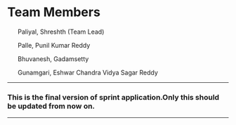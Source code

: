 # Team Members
<ul> Paliyal, Shreshth (Team Lead)</ul>
<ul> Palle, Punil Kumar Reddy </ul>
<ul> Bhuvanesh, Gadamsetty </ul>
<ul> Gunamgari, Eshwar Chandra Vidya Sagar Reddy</ul>

---
### This is the final version of sprint application.Only this should be updated from now on.
---
